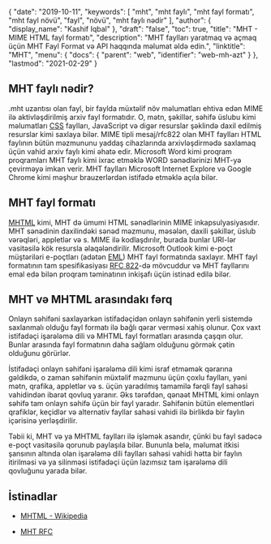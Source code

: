{
  "date": "2019-10-11",
  "keywords": [
"mht",
"mht faylı",
"mht fayl formatı",
"mht fayl növü",
"fayl",
"növü",
"mht faylı nədir"
],
  "author": {
    "display_name": "Kashif Iqbal"
},
  "draft": "false",
  "toc": true,
  "title": "MHT - MIME HTML fayl formatı",
  "description": "MHT faylları yaratmaq və açmaq üçün MHT Fayl Format və API haqqında məlumat əldə edin.",
  "linktitle": "MHT",
  "menu": {
    "docs": {
      "parent": "web",
      "identifier": "web-mh-azt"
}
},
  "lastmod": "2021-02-29"
}

## MHT faylı nədir?

.mht uzantısı olan fayl, bir faylda müxtəlif növ məlumatları ehtiva edən MIME ilə aktivləşdirilmiş arxiv fayl formatıdır. O, mətn, şəkillər, səhifə üslubu kimi məlumatları [CSS](/web/css/) faylları, JavaScript və digər resurslar şəklində daxil edilmiş resurslar kimi saxlaya bilər. MIME tipli mesaj/rfc822 olan MHT faylları HTML faylının bütün məzmununu yaddaş cihazlarında arxivləşdirmədə saxlamaq üçün vahid arxiv faylı kimi əhatə edir. Microsoft Word kimi proqram proqramları MHT faylı kimi ixrac etməklə WORD sənədlərinizi MHT-yə çevirməyə imkan verir. MHT faylları Microsoft Internet Explore və Google Chrome kimi məşhur brauzerlərdən istifadə etməklə açıla bilər.

## MHT fayl formatı

[MHTML](/web/mhtml/) kimi, MHT də ümumi HTML sənədlərinin MIME inkapsulyasiyasıdır. MHT sənədinin daxilindəki sənəd məzmunu, məsələn, daxili şəkillər, üslub vərəqləri, appletlər və s. MIME ilə kodlaşdırılır, burada bunlar URI-lər vasitəsilə kök resursla əlaqələndirilir. Microsoft Outlook kimi e-poçt müştəriləri e-poçtları (adətən [EML](/email/eml/)) MHT fayl formatında saxlayır. MHT fayl formatının tam spesifikasiyası [RFC 822](https://tools.ietf.org/html/rfc822)-də mövcuddur və MHT fayllarını emal edə bilən proqram təminatının inkişafı üçün istinad edilə bilər.

## MHT və MHTML arasındakı fərq

Onlayn səhifəni saxlayarkən istifadəçidən onlayn səhifənin yerli sistemdə saxlanmalı olduğu fayl formatı ilə bağlı qərar verməsi xahiş olunur. Çox vaxt istifadəçi işarələmə dili və MHTML fayl formatları arasında çaşqın olur. Bunlar arasında fayl formatının daha sağlam olduğunu görmək çətin olduğunu görürlər.

İstifadəçi onlayn səhifəni işarələmə dili kimi israf etməmək qərarına gəldikdə, o zaman səhifənin müxtəlif məzmunu üçün çoxlu faylları, yəni mətn, qrafika, appletlər və s. üçün yaradılmış tamamilə fərqli fayl sahəsi vahidindən ibarət qovluq yaranır. Əks tərəfdən, qənaət MHTML kimi onlayn səhifə tam onlayn səhifə üçün bir fayl yaradır. Səhifənin bütün elementləri qrafiklər, keçidlər və alternativ fayllar sahəsi vahidi ilə birlikdə bir faylın içərisinə yerləşdirilir.

Təbii ki, MHT və ya MHTML faylları ilə işləmək asandır, çünki bu fayl sadəcə e-poçt vasitəsilə qorunub paylaşıla bilər. Bununla belə, məlumat itkisi şansının altında olan işarələmə dili faylları sahəsi vahidi hətta bir faylın itirilməsi və ya silinməsi istifadəçi üçün lazımsız tam işarələmə dili qovluğunu yarada bilər.

## İstinadlar

* [MHTML - Wikipedia](https://en.wikipedia.org/wiki/MHTML)

* [MHT RFC](https://tools.ietf.org/html/rfc822)


